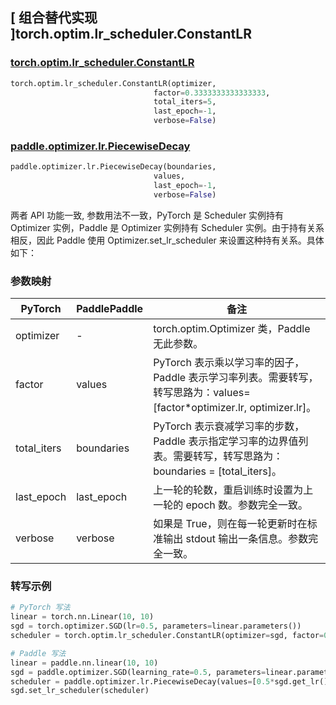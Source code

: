 ## [ 组合替代实现 ]torch.optim.lr_scheduler.ConstantLR

### [torch.optim.lr_scheduler.ConstantLR](https://pytorch.org/docs/stable/generated/torch.optim.lr_scheduler.ConstantLR.html)

```python
torch.optim.lr_scheduler.ConstantLR(optimizer,
                                factor=0.3333333333333333,
                                total_iters=5,
                                last_epoch=-1,
                                verbose=False)
```

### [paddle.optimizer.lr.PiecewiseDecay](https://www.paddlepaddle.org.cn/documentation/docs/zh/develop/api/paddle/optimizer/lr/PiecewiseDecay_cn.html)

```python
paddle.optimizer.lr.PiecewiseDecay(boundaries,
                                values,
                                last_epoch=-1,
                                verbose=False)
```

两者 API 功能一致, 参数用法不一致，PyTorch 是 Scheduler 实例持有 Optimizer 实例，Paddle 是 Optimizer 实例持有 Scheduler 实例。由于持有关系相反，因此 Paddle 使用 Optimizer.set_lr_scheduler 来设置这种持有关系。具体如下：

### 参数映射

| PyTorch | PaddlePaddle | 备注                                                                                       |
| ------- | ------------ | ------------------------------------------------------------------------------------------ |
| optimizer     | -       | torch.optim.Optimizer 类，Paddle 无此参数。 |
| factor     | values       | PyTorch 表示乘以学习率的因子，Paddle 表示学习率列表。需要转写，转写思路为：values=[factor*optimizer.lr, optimizer.lr]。         |
| total_iters     | boundaries      | PyTorch 表示衰减学习率的步数，Paddle 表示指定学习率的边界值列表。需要转写，转写思路为：boundaries = [total_iters]。             |
| last_epoch     | last_epoch       | 上一轮的轮数，重启训练时设置为上一轮的 epoch 数。参数完全一致。       |
| verbose     | verbose       | 如果是 True，则在每一轮更新时在标准输出 stdout 输出一条信息。参数完全一致。  |

### 转写示例
```python
# PyTorch 写法
linear = torch.nn.Linear(10, 10)
sgd = torch.optimizer.SGD(lr=0.5, parameters=linear.parameters())
scheduler = torch.optim.lr_scheduler.ConstantLR(optimizer=sgd, factor=0.5, total_iters=3)

# Paddle 写法
linear = paddle.nn.linear(10, 10)
sgd = paddle.optimizer.SGD(learning_rate=0.5, parameters=linear.parameters())
scheduler = paddle.optimizer.lr.PiecewiseDecay(values=[0.5*sgd.get_lr(), sgd.get_lr()], boundaries=[3])
sgd.set_lr_scheduler(scheduler)
```
